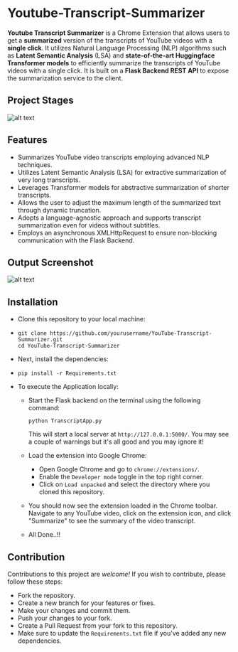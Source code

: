 # Youtube-Transcript-Summarizer
**Youtube Transcript Summarizer** is a Chrome Extension that allows users to get a **summarized** version of the transcripts of YouTube videos with a **single click**. It utilizes Natural Language Processing (NLP) algorithms such as **Latent Semantic Analysis** (LSA) and **state-of-the-art Huggingface Transformer models** to efficiently summarize the transcripts of YouTube videos with a single click. It is built on a **Flask Backend REST API** to expose the summarization service to the client.


## Project Stages
![alt text](/extention/images/stages.png?raw=true)


## Features  
- Summarizes YouTube video transcripts employing advanced NLP techniques.
- Utilizes Latent Semantic Analysis (LSA) for extractive summarization of very long transcripts.
- Leverages Transformer models for abstractive summarization of shorter transcripts.
- Allows the user to adjust the maximum length of the summarized text through dynamic truncation.
- Adopts a language-agnostic approach and supports transcript summarization even for videos without subtitles.
- Employs an asynchronous XMLHttpRequest to ensure non-blocking communication with the Flask Backend.


## Output Screenshot
![alt text](/extention/images/output.png?raw=true)

## Installation
- Clone this repository to your local machine:
- 
  ```
  git clone https://github.com/yourusername/YouTube-Transcript-Summarizer.git
  cd YouTube-Transcript-Summarizer
  ```
- Next, install the dependencies:
- 
  ```
  pip install -r Requirements.txt
  ```
- To execute the Application locally:
  - Start the Flask backend on the terminal using the following command:
    
    ```
    python TranscriptApp.py
    ```
    This will start a local server at ```http://127.0.0.1:5000/```. You may see a couple of warnings but it's all good and you may ignore it!
  - Load the extension into Google Chrome:
    - Open Google Chrome and go to ```chrome://extensions/```.
    - Enable the ```Developer mode``` toggle in the top right corner.
    - Click on ```Load unpacked``` and select the directory where you cloned this repository.
  - You should now see the extension loaded in the Chrome toolbar. Navigate to any YouTube video, click on the extension icon, and click "Summarize" to see the summary of the video   transcript.
  - All Done..!!


## Contribution
Contributions to this project are *welcome!* If you wish to contribute, please follow these steps:
- Fork the repository.
- Create a new branch for your features or fixes.
- Make your changes and commit them.
- Push your changes to your fork.
- Create a Pull Request from your fork to this repository.
- Make sure to update the ```Requirements.txt``` file if you've added any new dependencies.
